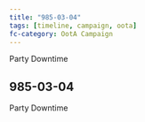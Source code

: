 ```yaml
---
title: "985-03-04"
tags: [timeline, campaign, oota]
fc-category: OotA Campaign
---
```

<span class='ob-timelines'
	data-date='985-03-04-00'
	data-title='Campaign: NAGA Adventures'
	data-class='orange'> Party Downtime </span>
## 985-03-04
Party Downtime
